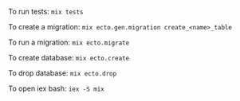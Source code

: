 To run tests: `mix tests`

To create a migration: `mix ecto.gen.migration create_<name>_table`

To run a migration: `mix ecto.migrate`

To create database: `mix ecto.create`

To drop database: `mix ecto.drop`

To open iex bash: `iex -S mix`
